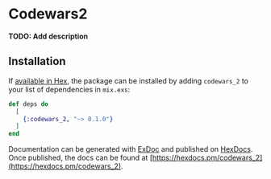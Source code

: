 # Codewars2

**TODO: Add description**

## Installation

If [available in Hex](https://hex.pm/docs/publish), the package can be installed
by adding `codewars_2` to your list of dependencies in `mix.exs`:

```elixir
def deps do
  [
    {:codewars_2, "~> 0.1.0"}
  ]
end
```

Documentation can be generated with [ExDoc](https://github.com/elixir-lang/ex_doc)
and published on [HexDocs](https://hexdocs.pm). Once published, the docs can
be found at [https://hexdocs.pm/codewars_2](https://hexdocs.pm/codewars_2).

